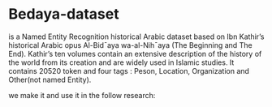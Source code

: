 # Bedaya-dataset

is a Named Entity Recognition historical Arabic dataset based on Ibn Kathir’s historical Arabic opus Al-Bid¯aya wa-al-Nih¯aya (The
Beginning and The End). Kathir’s ten volumes contain an extensive description of the
history of the world from its creation and are widely used in Islamic studies.
It contains 20520 token and four tags : Peson, Location, Organization and Other(not named Entity).

we make it and use it in the follow research: 
